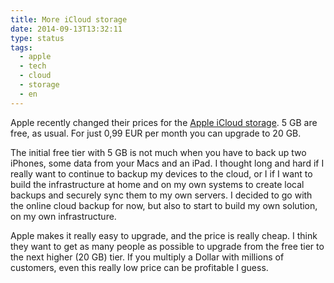 ```yaml
---
title: More iCloud storage
date: 2014-09-13T13:32:11
type: status
tags:
  - apple
  - tech
  - cloud
  - storage
  - en
---
```


Apple recently changed their prices for the [Apple iCloud storage](http://support.apple.com/kb/HT5879). 5 GB are free, as usual. For just 0,99 EUR per month you can upgrade to 20 GB.

The initial free tier with 5 GB is not much when you have to back up two iPhones, some data from your Macs and an iPad. I thought long and hard if I really want to continue to backup my devices to the cloud, or I if I want to build the infrastructure at home and on my own systems to create local backups and securely sync them to my own servers. I decided to go with the online cloud backup for now, but also to start to build my own solution, on my own infrastructure.

Apple makes it really easy to upgrade, and the price is really cheap. I think they want to get as many people as possible to upgrade from the free tier to the next higher (20 GB) tier. If you multiply a Dollar with millions of customers, even this really low price can be profitable I guess.
